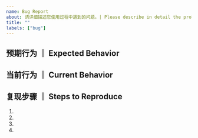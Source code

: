 ```yaml
---
name: Bug Report
about: 请详细描述您使用过程中遇到的问题。| Please describe in detail the problems you encountered in the process of using.
title: ""
labels: ["bug"]
---
```


## 预期行为 ｜ Expected Behavior
<!--- 告诉我们应该发生什么 -->
<!--- Tell us what should happen -->

## 当前行为 ｜ Current Behavior
<!--- 告诉我们当前发生了什么 -->
<!--- Tell us what happens instead of the expected behavior -->

## 复现步骤 ｜ Steps to Reproduce
1.
2.
3.
4.


